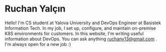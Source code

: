 # Ruchan Yalçın
Hello!
I'm CS student at Yalova University and DevOps Engineer at Basistek Information Tech. In my job, I set up, configure, and maintain on-premise K8S environments for customers.
In this website, I'm writing useful information about DevOps. 
You can ask anything ruchany13@gmail.com .
I'm always open for a new job :)
